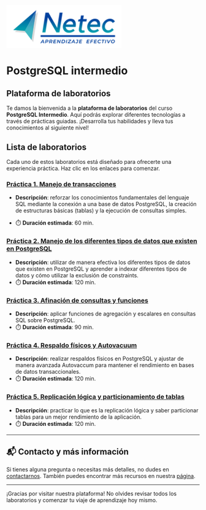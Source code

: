 <img src="images/neteclogo.png" alt="logo" width="300"/>

# PostgreSQL intermedio

## Plataforma de laboratorios

Te damos la bienvenida a la **plataforma de laboratorios** del curso **PostgreSQL Intermedio**. Aquí podrás explorar diferentes tecnologías a través de prácticas guiadas. ¡Desarrolla tus habilidades y lleva tus conocimientos al siguiente nivel!

## Lista de laboratorios

Cada uno de estos laboratorios está diseñado para ofrecerte una experiencia práctica. Haz clic en los enlaces para comenzar.

### [Práctica 1. Manejo de transacciones](./Capítulo1/README.md)
- **Descripción**: reforzar los conocimientos fundamentales del lenguaje SQL mediante la conexión a una base de datos PostgreSQL, la creación de estructuras básicas (tablas) y la ejecución de consultas simples.

- ⏱️ **Duración estimada**: 60 min.

### [Práctica 2. Manejo de los diferentes tipos de datos que existen en PostgreSQL](./Capítulo2/README.md)
- **Descripción**: utilizar de manera efectiva los diferentes tipos de datos que existen en PostgreSQL y aprender a indexar diferentes tipos de datos y cómo utilizar la exclusión de constraints.
- ⏱️ **Duración estimada**: 120 min.

### [Práctica 3. Afinación de consultas y funciones](./Capítulo3/README.md)
- **Descripción**: aplicar funciones de agregación y escalares en consultas SQL sobre PostgreSQL.
- ⏱️ **Duración estimada**: 90 min.
   
### [Práctica 4. Respaldo físicos y Autovacuum](./Capítulo2/README.md)
- **Descripción**: realizar respaldos físicos en PostgreSQL y ajustar de manera avanzada Autovaccum para mantener el rendimiento en bases de datos transaccionales.
- ⏱️ **Duración estimada**: 120 min.

### [Práctica 5. Replicación lógica y particionamiento de tablas](./Capítulo3/README.md)
- **Descripción**: practicar lo que es la replicación lógica y saber particionar tablas para un mejor rendimiento de la aplicación.
- ⏱️ **Duración estimada**: 120 min.

---
## 📬 **Contacto y más información**

Si tienes alguna pregunta o necesitas más detalles, no dudes en [contactarnos](mailto:soporte@netec.com). También puedes encontrar más recursos en nuestra [página](https://netec.com).

---

¡Gracias por visitar nuestra plataforma! No olvides revisar todos los laboratorios y comenzar tu viaje de aprendizaje hoy mismo.
